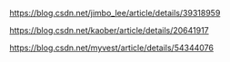 https://blog.csdn.net/jimbo_lee/article/details/39318959

https://blog.csdn.net/kaober/article/details/20641917


https://blog.csdn.net/myvest/article/details/54344076